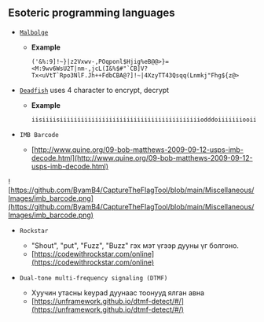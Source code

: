 ## Esoteric programming languages

- [`Malbolge`](http://malbolge.doleczek.pl/)

  - **Example** 
  
    ```
    ('&%:9]!~}|z2Vxwv-,POqponl$Hjig%eB@@>}=<M:9wv6WsU2T|nm-,jcL(I&%$#"`CB]V?Tx<uVtT`Rpo3NlF.Jh++FdbCBA@?]!~|4XzyTT43Qsqq(Lnmkj"Fhg${z@>
    ```

- [`Deadfish`](https://www.dcode.fr/deadfish-language) uses 4 character to encrypt, decrypt

  - **Example**
  
    ```                             
    iisiiiisiiiiiiiiiiiiiiiiiiiiiiiiiiiiiiiiiiiiiiiiodddoiiiiiiiooiiio
    ```

- `IMB Barcode`

  - [http://www.quine.org/09-bob-matthews-2009-09-12-usps-imb-decode.html](http://www.quine.org/09-bob-matthews-2009-09-12-usps-imb-decode.html)

![https://github.com/ByamB4/CaptureTheFlagTool/blob/main/Miscellaneous/Images/imb_barcode.png](https://github.com/ByamB4/CaptureTheFlagTool/blob/main/Miscellaneous/Images/imb_barcode.png)

- `Rockstar`

  - "Shout", "put", "Fuzz", "Buzz" гэх мэт үгээр дууны үг болгоно.
  - [https://codewithrockstar.com/online](https://codewithrockstar.com/online)

- `Dual-tone multi-frequency signaling (DTMF)`

  - Хуучин утасны keypad дуунаас тоонууд ялган авна
  - [https://unframework.github.io/dtmf-detect/#/](https://unframework.github.io/dtmf-detect/#/)
